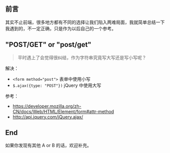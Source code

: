 ## 前言
其实不止前端，很多地方都有不同的选择让我们陷入两难局面，我就简单总结一下我遇到的，不一定正确，只是作为以后自己的一个参考。

## "POST/GET" or "post/get"

> 平时遇上了会觉得很纠结，作为字符串究竟写大写还是写小写呢？

解决：
- `<form method="post">` 表单中使用小写
- `$.ajax({type: "POST"})` jQuery 中使用大写

参考：
- <https://developer.mozilla.org/zh-CN/docs/Web/HTML/Element/form#attr-method>
- <http://api.jquery.com/jQuery.ajax/>


## End
如果你发现有其他 A or B 的话，欢迎补充。
